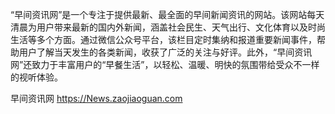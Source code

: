 “早间资讯网”是一个专注于提供最新、最全面的早间新闻资讯的网站。该网站每天清晨为用户带来最新的国内外新闻，涵盖社会民生、天气出行、文化体育以及时尚生活等多个方面。通过微信公众号平台，该栏目定时集纳和报道重要新闻事件，帮助用户了解当天发生的各类新闻，收获了广泛的关注与好评。此外，“早间资讯网”还致力于丰富用户的“早餐生活”，以轻松、温暖、明快的氛围带给受众不一样的视听体验。

早间资讯网 https://News.zaojiaoguan.com
